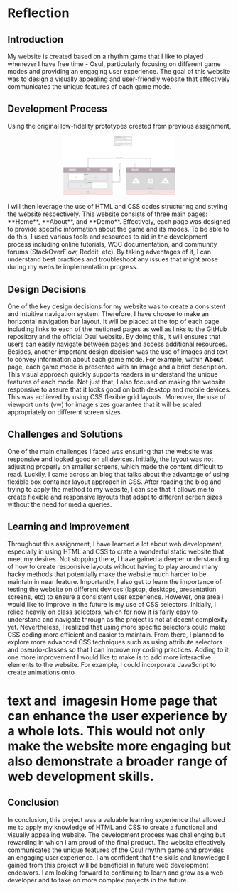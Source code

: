 # Reflection
## Introduction
My website is created based on a rhythm game that I like to played whenever I have free time - Osu!, particularly focusing on different game modes and providing an engaging user experience. The goal of this website was to design a visually appealing and user-friendly website that effectively communicates the unique features of each game mode.

## Development Process
Using the original low-fidelity prototypes created from previous assignment,
<p align="center" width="100%">
    <img width="50%" src="img/Low-fidelity prototype.webp">
</p>
I will then leverage the use of HTML and CSS codes structuring and styling the website respectively. This website consists of three main pages: **Home**, **About**, and **Demo**. Effectively, each page was designed to provide specific information about the game and its modes. To be able to do this, I used various tools and resources to aid in the development process including online tutorials, W3C documentation, and community forums (StackOverFlow, Reddit, etc). By taking adventages of it, I can understand best practices and troubleshoot any issues that might arose during my website implementation progress.

## Design Decisions
One of the key design decisions for my website was to create a consistent and intuitive navigation system. Therefore, I have choose to make an horizontal navigation bar layout. It will be placed at the top of each page including links to each of the metioned pages as well as links to the GitHub repository and the official Osu! website. By doing this, it will ensures that users can easily navigate between pages and access additional resources. Besides, another important design decision was the use of images and text to convey information about each game mode. For example, within **About** page, each game mode is presented with an image and a brief description. This visual approach quickly supports readers in understand the unique features of each mode. Not just that, I also focused on making the website responsive to assure that it looks good on both desktop and mobile devices. This was achieved by using CSS flexible grid layouts. Moreover, the use of viewport units (vw) for image sizes guarantee that it will be scaled appropriately on different screen sizes.

## Challenges and Solutions
One of the main challenges I faced was ensuring that the website was responsive and looked good on all devices. Initially, the layout was not adjusting properly on smaller screens, which made the content difficult to read. Luckily, I came across an blog that talks about the advantage of using flexible box container layout approach in CSS. After reading the blog and trying to apply the method to my website, I can see that it allows me to create flexible and responsive layouts that adapt to different screen sizes without the need for media queries.

## Learning and Improvement
Throughout this assignment, I have learned a lot about web development, especially in using HTML and CSS to crate a wonderful static website that meet my desires. Not stopping there, I have gained a deeper understanding of how to create responsive layouts without having to play around many hacky methods that potentially make the website much harder to be maintain in near feature. Importantly, I also get to learn the importance of testing the website on different devices (laptop, desktops, presentation screens, etc) to ensure a consistent user experience. However, one area I would like to improve in the future is my use of CSS selectors. Initially, I relied heavily on class selectors, which for now it is fairly easy to understand and navigate through as the project is not at decent complexity yet. Nevertheless, I realized that using more specific selectors could make CSS coding more efficient and easier to maintain. From there, I planned to explore more advanced CSS techniques such as using attribute selectors and pseudo-classes so that I can improve my coding practices. Adding to it, one more improvement I would like to make is to add more interactive elements to the website. For example, I could incorporate JavaScript to create animations onto <h1> text and <img> imagesin **Home** page that can enhance the user experience by a whole lots. This would not only make the website more engaging but also demonstrate a broader range of web development skills.

## Conclusion
In conclusion, this project was a valuable learning experience that allowed me to apply my knowledge of HTML and CSS to create a functional and visually appealing website. The development process was challenging but rewarding in which I am proud of the final product. The website effectively communicates the unique features of the Osu! rhythm game and provides an engaging user experience. I am confident that the skills and knowledge I gained from this project will be beneficial in future web development endeavors. I am looking forward to continuing to learn and grow as a web developer and to take on more complex projects in the future.
